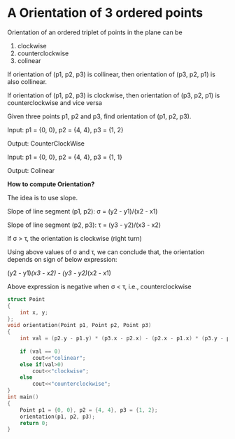 # A Orientation of 3 ordered points

Orientation of an ordered triplet of points in the plane can be

1) clockwise
2) counterclockwise
3) colinear

If orientation of (p1, p2, p3) is collinear, then orientation of (p3, p2, p1) is also collinear.
    
If orientation of (p1, p2, p3) is clockwise, then orientation of (p3, p2, p1) is counterclockwise and vice versa 

Given three points p1, p2 and p3, find orientation of (p1, p2, p3).

Input:   p1 = {0, 0}, p2 = {4, 4}, p3 = {1, 2}

Output:  CounterClockWise

Input:   p1 = {0, 0}, p2 = {4, 4}, p3 = {1, 1}

Output:  Colinear

**How to compute Orientation?**

The idea is to use slope.  

Slope of line segment (p1, p2): σ = (y2 - y1)/(x2 - x1)
    
Slope of line segment (p2, p3): τ = (y3 - y2)/(x3 - x2)

If  σ > τ, the orientation is clockwise (right turn)

Using above values of σ and τ, we can conclude that, 
the orientation depends on sign of below expression: 

(y2 - y1)*(x3 - x2) - (y3 - y2)*(x2 - x1)

Above expression is negative when σ < τ, i.e.,  counterclockwise

```cpp
struct Point 
{ 
    int x, y; 
}; 
void orientation(Point p1, Point p2, Point p3) 
{ 
    int val = (p2.y - p1.y) * (p3.x - p2.x) - (p2.x - p1.x) * (p3.y - p2.y); 
  
    if (val == 0)
        cout<<"colinear";
    else if(val>0)
        cout<<"clockwise";
    else 
        cout<<"counterclockwise";
} 
int main() 
{ 
    Point p1 = {0, 0}, p2 = {4, 4}, p3 = {1, 2}; 
    orientation(p1, p2, p3); 
    return 0; 
} 
```
